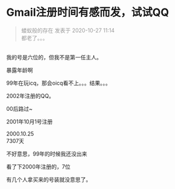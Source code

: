 # Gmail注册时间有感而发，试试QQ


<div class="quote"><blockquote><font color="#999999">蝼蚁般的存在 发表于 2020-10-27 11:14</font><br />
<font color="#999999">都老了。。。</font></blockquote></div><br />
我的号是六位的，但我不是第一任主人。

暴露年龄啊

99年在玩icq，那会oicq看不上。。。结果。。。<img src="static/image/smiley/default/titter.gif" smilieid="9" border="0" alt="" />

2002年注册的QQ。<img src="static/image/smiley/yct/003.gif" smilieid="50" border="0" alt="" />

00后路过~ <img src="static/image/smiley/default/smile.gif" smilieid="1" border="0" alt="" />

2001年10月1号注册

2000.10.25<br />
7307天

不好意思，99年的时候我还没出来<br />


看了下2000年注册的，7位<img id="aimg_Ca0FQ" onclick="zoom(this, this.src, 0, 0, 0)" class="zoom" src="https://cdn.jsdelivr.net/gh/hishis/forum-master/public/images/patch.gif" onmouseover="img_onmouseoverfunc(this)" onload="thumbImg(this)" border="0" alt="" />

有几个人拿买来的号装就没意思了。
